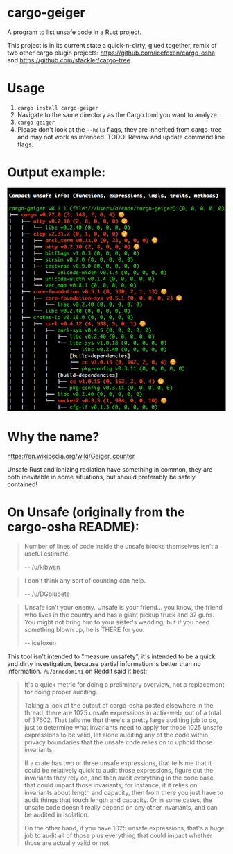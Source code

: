 # cargo-geiger

A program to list unsafe code in a Rust project.

This project is in its current state a quick-n-dirty, glued together, remix of
two other cargo plugin projects:
<https://github.com/icefoxen/cargo-osha> and
<https://github.com/sfackler/cargo-tree>.


# Usage

1. `cargo install cargo-geiger`
2. Navigate to the same directory as the Cargo.toml you want to analyze.
3. `cargo geiger`
4. Please don't look at the `--help` flags, they are inherited from cargo-tree
   and may not work as intended. TODO: Review and update command line flags.

# Output example:
![Example output](cargo-geiger-example-output.png)


# Why the name?

<https://en.wikipedia.org/wiki/Geiger_counter>

Unsafe Rust and ionizing radiation have something in common, they are both
inevitable in some situations, but should preferably be safely contained!


# On Unsafe (originally from the cargo-osha README):

> Number of lines of code inside the unsafe blocks themselves isn't a useful estimate.
> 
> -- /u/kibwen

> I don't think any sort of counting can help.
> 
> -- /u/DGolubets

> Unsafe isn't your enemy.  Unsafe is your friend... you know,
> the friend who lives in the country and has a giant pickup truck and
> 37 guns.  You might not bring him to your sister's wedding, but if
> you need something blown up, he is THERE for you.
> 
> -- icefoxen

This tool isn't intended to "measure unsafety", it's intended to be a quick
and dirty investigation, because partial information is better than no
information.  `/u/annodomini` on Reddit said it best:

> It's a quick metric for doing a preliminary overview, not a replacement for doing proper auditing.  
> 
> Taking a look at the output of cargo-osha posted elsewhere in the thread, there are 1025 unsafe expressions in actix-web, out of a total of 37602. That tells me that there's a pretty large auditing job to do, just to determine what invariants need to apply for those 1025 unsafe expressions to be valid, let alone auditing any of the code within privacy boundaries that the unsafe code relies on to uphold those invariants.
> 
> If a crate has two or three unsafe expressions, that tells me that it could be relatively quick to audit those expressions, figure out the invariants they rely on, and then audit everything in the code base that could impact those invariants; for instance, if it relies on invariants about length and capacity, then from there you just have to audit things that touch length and capacity. Or in some cases, the unsafe code doesn't really depend on any other invariants, and can be audited in isolation.
> 
> On the other hand, if you have 1025 unsafe expressions, that's a huge job to audit all of those plus everything that could impact whether those are actually valid or not.

